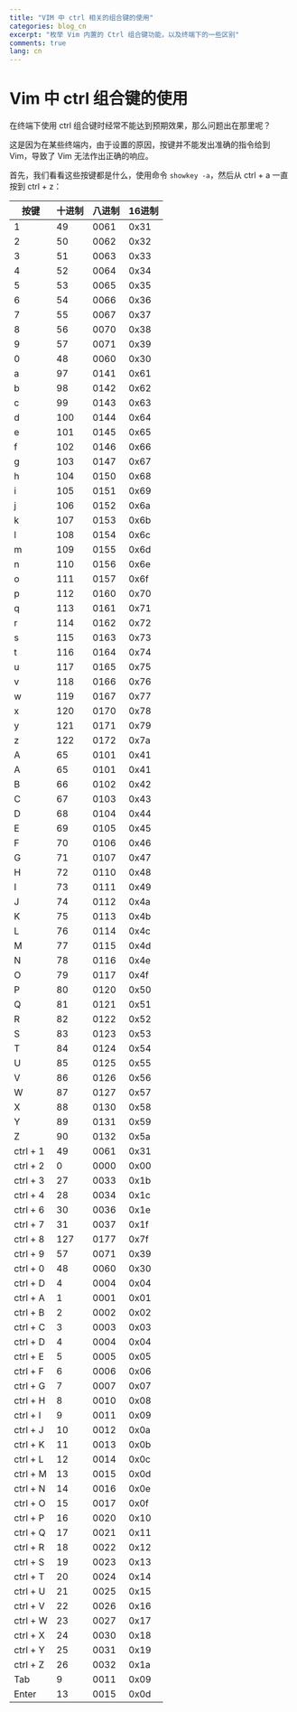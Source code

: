 ```yaml
---
title: "VIM 中 ctrl 相关的组合键的使用"
categories: blog_cn
excerpt: "枚举 Vim 内置的 Ctrl 组合键功能，以及终端下的一些区别"
comments: true
lang: cn
---
```


# Vim 中 ctrl 组合键的使用

在终端下使用 ctrl 组合键时经常不能达到预期效果，那么问题出在那里呢？

这是因为在某些终端内，由于设置的原因，按键并不能发出准确的指令给到 Vim，导致了 Vim 无法作出正确的响应。

首先，我们看看这些按键都是什么，使用命令 `showkey -a`，然后从 ctrl + a 一直按到 ctrl + z：

| 按键     | 十进制 | 八进制 | 16进制 |
| -------- | ------ | ------ | ------ |
| 1        | 49     | 0061   | 0x31   |
| 2        | 50     | 0062   | 0x32   |
| 3        | 51     | 0063   | 0x33   |
| 4        | 52     | 0064   | 0x34   |
| 5        | 53     | 0065   | 0x35   |
| 6        | 54     | 0066   | 0x36   |
| 7        | 55     | 0067   | 0x37   |
| 8        | 56     | 0070   | 0x38   |
| 9        | 57     | 0071   | 0x39   |
| 0        | 48     | 0060   | 0x30   |
| a        | 97     | 0141   | 0x61   |
| b        | 98     | 0142   | 0x62   |
| c        | 99     | 0143   | 0x63   |
| d        | 100    | 0144   | 0x64   |
| e        | 101    | 0145   | 0x65   |
| f        | 102    | 0146   | 0x66   |
| g        | 103    | 0147   | 0x67   |
| h        | 104    | 0150   | 0x68   |
| i        | 105    | 0151   | 0x69   |
| j        | 106    | 0152   | 0x6a   |
| k        | 107    | 0153   | 0x6b   |
| l        | 108    | 0154   | 0x6c   |
| m        | 109    | 0155   | 0x6d   |
| n        | 110    | 0156   | 0x6e   |
| o        | 111    | 0157   | 0x6f   |
| p        | 112    | 0160   | 0x70   |
| q        | 113    | 0161   | 0x71   |
| r        | 114    | 0162   | 0x72   |
| s        | 115    | 0163   | 0x73   |
| t        | 116    | 0164   | 0x74   |
| u        | 117    | 0165   | 0x75   |
| v        | 118    | 0166   | 0x76   |
| w        | 119    | 0167   | 0x77   |
| x        | 120    | 0170   | 0x78   |
| y        | 121    | 0171   | 0x79   |
| z        | 122    | 0172   | 0x7a   |
| A        | 65     | 0101   | 0x41   |
| A        | 65     | 0101   | 0x41   |
| B        | 66     | 0102   | 0x42   |
| C        | 67     | 0103   | 0x43   |
| D        | 68     | 0104   | 0x44   |
| E        | 69     | 0105   | 0x45   |
| F        | 70     | 0106   | 0x46   |
| G        | 71     | 0107   | 0x47   |
| H        | 72     | 0110   | 0x48   |
| I        | 73     | 0111   | 0x49   |
| J        | 74     | 0112   | 0x4a   |
| K        | 75     | 0113   | 0x4b   |
| L        | 76     | 0114   | 0x4c   |
| M        | 77     | 0115   | 0x4d   |
| N        | 78     | 0116   | 0x4e   |
| O        | 79     | 0117   | 0x4f   |
| P        | 80     | 0120   | 0x50   |
| Q        | 81     | 0121   | 0x51   |
| R        | 82     | 0122   | 0x52   |
| S        | 83     | 0123   | 0x53   |
| T        | 84     | 0124   | 0x54   |
| U        | 85     | 0125   | 0x55   |
| V        | 86     | 0126   | 0x56   |
| W        | 87     | 0127   | 0x57   |
| X        | 88     | 0130   | 0x58   |
| Y        | 89     | 0131   | 0x59   |
| Z        | 90     | 0132   | 0x5a   |
| ctrl + 1 | 49     | 0061   | 0x31   |
| ctrl + 2 | 0      | 0000   | 0x00   |
| ctrl + 3 | 27     | 0033   | 0x1b   |
| ctrl + 4 | 28     | 0034   | 0x1c   |
| ctrl + 6 | 30     | 0036   | 0x1e   |
| ctrl + 7 | 31     | 0037   | 0x1f   |
| ctrl + 8 | 127    | 0177   | 0x7f   |
| ctrl + 9 | 57     | 0071   | 0x39   |
| ctrl + 0 | 48     | 0060   | 0x30   |
| ctrl + D | 4      | 0004   | 0x04   |
| ctrl + A | 1      | 0001   | 0x01   |
| ctrl + B | 2      | 0002   | 0x02   |
| ctrl + C | 3      | 0003   | 0x03   |
| ctrl + D | 4      | 0004   | 0x04   |
| ctrl + E | 5      | 0005   | 0x05   |
| ctrl + F | 6      | 0006   | 0x06   |
| ctrl + G | 7      | 0007   | 0x07   |
| ctrl + H | 8      | 0010   | 0x08   |
| ctrl + I | 9      | 0011   | 0x09   |
| ctrl + J | 10     | 0012   | 0x0a   |
| ctrl + K | 11     | 0013   | 0x0b   |
| ctrl + L | 12     | 0014   | 0x0c   |
| ctrl + M | 13     | 0015   | 0x0d   |
| ctrl + N | 14     | 0016   | 0x0e   |
| ctrl + O | 15     | 0017   | 0x0f   |
| ctrl + P | 16     | 0020   | 0x10   |
| ctrl + Q | 17     | 0021   | 0x11   |
| ctrl + R | 18     | 0022   | 0x12   |
| ctrl + S | 19     | 0023   | 0x13   |
| ctrl + T | 20     | 0024   | 0x14   |
| ctrl + U | 21     | 0025   | 0x15   |
| ctrl + V | 22     | 0026   | 0x16   |
| ctrl + W | 23     | 0027   | 0x17   |
| ctrl + X | 24     | 0030   | 0x18   |
| ctrl + Y | 25     | 0031   | 0x19   |
| ctrl + Z | 26     | 0032   | 0x1a   |
| Tab      | 9      | 0011   | 0x09   |
| Enter    | 13     | 0015   | 0x0d   |
